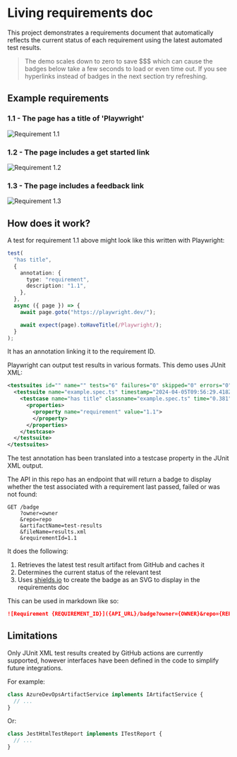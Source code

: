 # Living requirements doc

This project demonstrates a requirements document that automatically reflects the current status of each requirement using the latest automated test results.

> The demo scales down to zero to save $$$ which can cause the badges below take a few seconds to load or even time out. If you see hyperlinks instead of badges in the next section try refreshing.

## Example requirements

### 1.1 - The page has a title of 'Playwright'

![Requirement 1.1](https://living-requirements.ambitiousisland-f3762769.uksouth.azurecontainerapps.io/badge?owner=danielwoodhead&repo=living-requirements-doc&artifactName=test-results&fileName=results.xml&requirementId=1.1)

### 1.2 - The page includes a get started link

![Requirement 1.2](https://living-requirements.ambitiousisland-f3762769.uksouth.azurecontainerapps.io/badge?owner=danielwoodhead&repo=living-requirements-doc&artifactName=test-results&fileName=results.xml&requirementId=1.2)

### 1.3 - The page includes a feedback link

![Requirement 1.3](https://living-requirements.ambitiousisland-f3762769.uksouth.azurecontainerapps.io/badge?owner=danielwoodhead&repo=living-requirements-doc&artifactName=test-results&fileName=results.xml&requirementId=1.3)

## How does it work?

A test for requirement 1.1 above might look like this written with Playwright:

```ts
test(
  "has title",
  {
    annotation: {
      type: "requirement",
      description: "1.1",
    },
  },
  async ({ page }) => {
    await page.goto("https://playwright.dev/");

    await expect(page).toHaveTitle(/Playwright/);
  }
);
```

It has an annotation linking it to the requirement ID.

Playwright can output test results in various formats. This demo uses JUnit XML:

```xml
<testsuites id="" name="" tests="6" failures="0" skipped="0" errors="0" time="8.198390999999999">
  <testsuite name="example.spec.ts" timestamp="2024-04-05T09:56:29.418Z" hostname="chromium" tests="2" failures="0" skipped="0" time="0.842" errors="0">
    <testcase name="has title" classname="example.spec.ts" time="0.381">
      <properties>
        <property name="requirement" value="1.1">
        </property>
      </properties>
    </testcase>
  </testsuite>
</testsuites>
```

The test annotation has been translated into a testcase property in the JUnit XML output.

The API in this repo has an endpoint that will return a badge to display whether the test associated with a requirement last passed, failed or was not found:

```
GET /badge
    ?owner=owner
    &repo=repo
    &artifactName=test-results
    &fileName=results.xml
    &requirementId=1.1
```

It does the following:

1. Retrieves the latest test result artifact from GitHub and caches it
2. Determines the current status of the relevant test
3. Uses [shields.io](https://shields.io/) to create the badge as an SVG to display in the requirements doc

This can be used in markdown like so:

```md
![Requirement {REQUIREMENT_ID}]({API_URL}/badge?owner={OWNER}&repo={REPO}&artifactName={ARTIFACT_NAME}&fileName={FILE_NAME}&requirementId={REQUIREMENT_ID})
```

## Limitations

Only JUnit XML test results created by GitHub actions are currently supported, however interfaces have been defined in the code to simplify future integrations.

For example:

```ts
class AzureDevOpsArtifactService implements IArtifactService {
  // ...
}
```

Or:

```ts
class JestHtmlTestReport implements ITestReport {
  // ...
}
```
